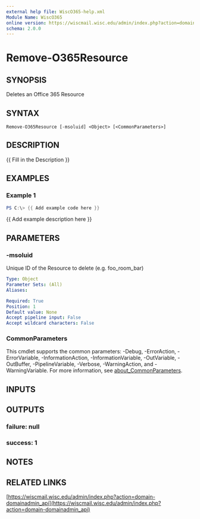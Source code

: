 ```yaml
---
external help file: WiscO365-help.xml
Module Name: WiscO365
online version: https://wiscmail.wisc.edu/admin/index.php?action=domain-domainadmin_api
schema: 2.0.0
---
```


# Remove-O365Resource

## SYNOPSIS
Deletes an Office 365 Resource

## SYNTAX

```
Remove-O365Resource [-msoluid] <Object> [<CommonParameters>]
```

## DESCRIPTION
{{ Fill in the Description }}

## EXAMPLES

### Example 1
```powershell
PS C:\> {{ Add example code here }}
```

{{ Add example description here }}

## PARAMETERS

### -msoluid
Unique ID of the Resource to delete (e.g.
foo_room_bar)

```yaml
Type: Object
Parameter Sets: (All)
Aliases:

Required: True
Position: 1
Default value: None
Accept pipeline input: False
Accept wildcard characters: False
```

### CommonParameters
This cmdlet supports the common parameters: -Debug, -ErrorAction, -ErrorVariable, -InformationAction, -InformationVariable, -OutVariable, -OutBuffer, -PipelineVariable, -Verbose, -WarningAction, and -WarningVariable. For more information, see [about_CommonParameters](http://go.microsoft.com/fwlink/?LinkID=113216).

## INPUTS

## OUTPUTS

### failure: null
### success: 1
## NOTES

## RELATED LINKS

[https://wiscmail.wisc.edu/admin/index.php?action=domain-domainadmin_api](https://wiscmail.wisc.edu/admin/index.php?action=domain-domainadmin_api)


